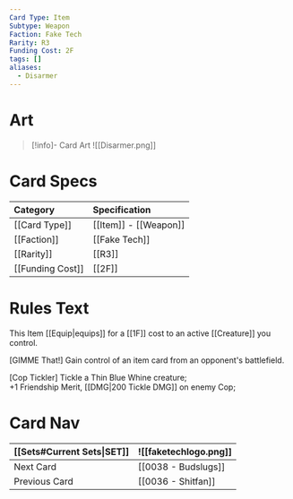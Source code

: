 ```yaml
---
Card Type: Item
Subtype: Weapon
Faction: Fake Tech
Rarity: R3
Funding Cost: 2F
tags: []
aliases:
  - Disarmer
---
```

# Art

> [!info]- Card Art
> ![[Disarmer.png]]

# Card Specs

| Category | Specification| 
| :--- | :--- |
| [[Card Type]] | [[Item]] - [[Weapon]] |  
| [[Faction]] | [[Fake Tech]] |  
| [[Rarity]] | [[R3]] |  
| [[Funding Cost]] | [[2F]] |  

# Rules Text  

This Item [[Equip|equips]] for a [[1F]] cost to an active [[Creature]] you control.  

[GIMME That!] Gain control of an item card from an opponent's battlefield.  

[Cop Tickler] Tickle a Thin Blue Whine creature;  
+1 Friendship Merit, [[DMG|200 Tickle DMG]] on enemy Cop;  

# Card Nav

| [[Sets#Current Sets\|SET]]           | ![[faketechlogo.png]]          |
| ------------- | ------------------------------ |
| Next Card     | [[0038 - Budslugs]] |
| Previous Card | [[0036 - Shitfan]]         |


